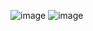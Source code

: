 ![image](https://user-images.githubusercontent.com/69719886/188722501-147c64bc-d692-4c1e-8905-d632d5e31390.png)
![image](https://user-images.githubusercontent.com/69719886/188725322-6e52e4cc-ebcd-48c7-a093-05b42077d151.png)

